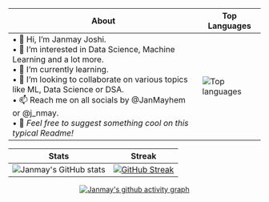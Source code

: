 <div align="center">
  
| About                                                                                                                                          | Top Languages                                                                                                     |
|-----------------------------------------------------------------------------------------------------|---------------------------------------------------------------------------------------------------------|
| • 👋 Hi, I’m Janmay Joshi.<br>• 👀 I’m interested in Data Science, Machine Learning and a lot more.<br>• 🌱 I’m currently learning.<br>• 💞️ I’m looking to collaborate on various topics like ML, Data Science or DSA.<br>• 📫 Reach me on all socials by @JanMayhem or @j_nmay.<br>• 🌚 _Feel free to suggest something cool on this typical Readme!_ | ![Top languages](https://github-readme-stats.vercel.app/api/top-langs/?username=JanmayHem&theme=github_dark&show_icons=true) |

|     Stats                                                                                                         |     Streak                                                                                              |
|-----------------------------------------------------------------------------------------------------------------------|---------------------------------------------------------------------------------------------------------------------|
| ![Janmay's GitHub stats](https://github-readme-stats.vercel.app/api?username=JanmayHem&theme=github_dark&show_icons=true) | [![GitHub Streak](https://streak-stats.demolab.com?user=JanmayHem&theme=tokyonight_duo)](https://git.io/streak-stats)

<!-- <img src="https://github.com/JanmayHem/JanmayHem/blob/main/NUX_Octodex.gif" width="250" height="250" style="border-radius:50%"/> -->
[![Janmay's github activity graph](https://github-readme-activity-graph.cyclic.app/graph?username=JanmayHem&theme=tokyo-night&area=true&hide_border=true)](https://github.com/ashutosh00710/github-readme-activity-graph)
<!-- github-compacet, tokyo-night -->
  
</div>

<!---
JanmayHem/JanmayHem is a ✨ special ✨ repository because its `README.md` (this file) appears on your GitHub profile.
You can click the Preview link to take a look at your changes.
--->
